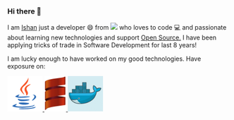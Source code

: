 ### Hi there 👋

<!--
**nullptr7/nullptr7** is a ✨ _special_ ✨ repository because its `README.md` (this file) appears on your GitHub profile.

Here are some ideas to get you started:

- 🔭 I’m currently working on ...
- 🌱 I’m currently learning ...
- 👯 I’m looking to collaborate on ...
- 🤔 I’m looking for help with ...
- 💬 Ask me about ...
- 📫 How to reach me: ...
- 😄 Pronouns: ...
- ⚡ Fun fact: ...
-->

I am [Ishan](https://www.linkedin.com/in/nullptr7) just a developer 😄 from <img src="https://github.githubassets.com/images/icons/emoji/unicode/1f1ee-1f1f3.png" height="25" weidth="25" /> who loves to code 💻 and passionate about learning new technologies and support [Open Source.](https://opensource.org/) I have been applying tricks of trade in Software Development for last 8 years!

I am lucky enough to have worked on my good technologies. Have exposure on:

<p float="left">
  <a href="https://www.oracle.com/java/technologies/" target="_blank" >
    <img src="https://raw.githubusercontent.com/nullptr7/nullptr7/master/resources/java-gif.gif"  height="80" />
  </a>
  <a href="https://www.scala-lang.org/" target="_blank" >
      <img src="https://raw.githubusercontent.com/nullptr7/nullptr7/master/resources/scala-gif.gif"  height="80" />
    </a>
  <a href="https://www.docker.com/" target="_blank" >
    <img src="https://raw.githubusercontent.com/nullptr7/nullptr7/master/resources/docker.gif"  height="80" /> 
  </a>
 </p>

